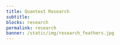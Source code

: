 ```yaml
---
title: Quantext Research
subtitle: 
blocks: research
permalink: research
banner: /static/img/research_feathers.jpg
---
```

